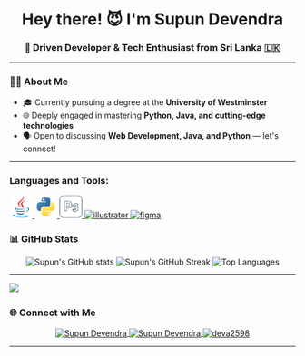 <h1 align="center">Hey there! 😈 I'm Supun Devendra</h1>
<h3 align="center">🚀 Driven Developer & Tech Enthusiast from Sri Lanka 🇱🇰</h3>

---

### 👨‍🎓 About Me
- 🎓 Currently pursuing a degree at the **University of Westminster**
- 🌐 Deeply engaged in mastering **Python, Java, and cutting-edge technologies**
- 🗣️ Open to discussing **Web Development, Java, and Python** — let's connect!

---
<h3 align="left">Languages and Tools:</h3>
<p align="left">
  <a href="https://www.java.com" target="_blank" rel="noreferrer">
    <img src="https://raw.githubusercontent.com/devicons/devicon/master/icons/java/java-original.svg" alt="java" width="40" height="40"/>
  </a>
  <a href="https://www.python.org" target="_blank" rel="noreferrer">
    <img src="https://raw.githubusercontent.com/devicons/devicon/master/icons/python/python-original.svg" alt="python" width="40" height="40"/>
  </a>
  <a href="https://www.photoshop.com/en" target="_blank" rel="noreferrer">
    <img src="https://raw.githubusercontent.com/devicons/devicon/master/icons/photoshop/photoshop-line.svg" alt="photoshop" width="40" height="40"/>
  </a>
  <a href="https://www.adobe.com/in/products/illustrator.html" target="_blank" rel="noreferrer">
    <img src="https://www.vectorlogo.zone/logos/adobe_illustrator/adobe_illustrator-icon.svg" alt="illustrator" width="40" height="40"/>
  </a>
  <a href="https://www.figma.com/" target="_blank" rel="noreferrer">
    <img src="https://www.vectorlogo.zone/logos/figma/figma-icon.svg" alt="figma" width="40" height="40"/>
  </a>
</p>

### 📊 GitHub Stats
<p align="center">
  <img src="https://github-readme-stats.vercel.app/api?username=SupunVirajDevendra&theme=radical&hide_border=false&show_icons=true&include_all_commits=true&count_private=true" alt="Supun's GitHub stats" />
  <img src="https://github-readme-streak-stats.herokuapp.com/?user=SupunVirajDevendra&theme=radical&hide_border=false" alt="Supun's GitHub Streak" />
  <img src="https://github-readme-stats.vercel.app/api/top-langs/?username=SupunVirajDevendra&theme=radical&hide_border=false&include_all_commits=true&count_private=true&layout=compact" alt="Top Languages" />
</p>

---

[![](https://visitcount.itsvg.in/api?id=SupunVirajDevendra&icon=0&color=6)](https://visitcount.itsvg.in)

### 🌐 Connect with Me
<p align="center">
  <a href="https://web.facebook.com/supundevendra12/" target="_blank">
    <img align="center" src="https://img.shields.io/badge/Facebook-1877F2?logo=facebook&logoColor=white&style=for-the-badge" alt="Supun Devendra" />
  </a>
  <a href="https://instagram.com/supundevendra" target="_blank">
    <img align="center" src="https://img.shields.io/badge/Instagram-E4405F?logo=instagram&logoColor=white&style=for-the-badge" alt="Supun Devendra" />
  </a>
  <a href="https://discord.gg/deva2598" target="_blank">
    <img align="center" src="https://img.shields.io/badge/Discord-5865F2?logo=discord&logoColor=white&style=for-the-badge" alt="deva2598" />
  </a>
</p>

---

